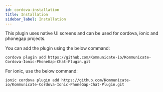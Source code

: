 ```yaml
---
id: cordova-installation
title: Installation
sidebar_label: Installation
---
```


This plugin uses native UI screens and can be used for cordova, ionic and phonegap projects.

You can add the plugin using the below command:
 
`cordova plugin add https://github.com/Kommunicate-io/Kommunicate-Cordova-Ionic-PhoneGap-Chat-Plugin.git`

For ionic, use the below command:

`ionic cordova plugin add https://github.com/Kommunicate-io/Kommunicate-Cordova-Ionic-PhoneGap-Chat-Plugin.git`

